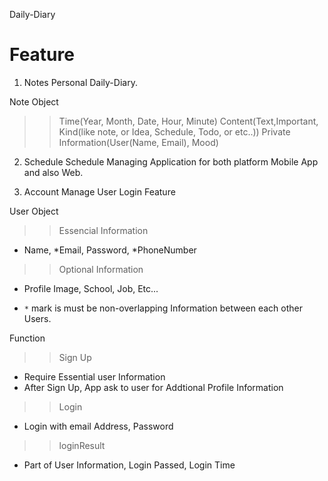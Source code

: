 Daily-Diary

# Feature

<!-- 1. Function -  Calendar, Schedule, todolist, Personal Diary Mnagement
2. Account - SignUp, Login, Updating Profile, Delete Account, Adding friends
 -->

1. Notes
   Personal Daily-Diary.

Note Object

> > Time(Year, Month, Date, Hour, Minute)
> > Content(Text,Important, Kind(like note, or Idea, Schedule, Todo, or etc..))
> > Private Information(User(Name, Email), Mood)

2. Schedule
   Schedule Managing Application for both platform Mobile App and also Web.

3. Account Manage
   User Login Feature

User Object

> > Essencial Information

- Name, *Email, Password, *PhoneNumber

> > Optional Information

- Profile Image, School, Job, Etc...

- `*` mark is must be non-overlapping Information between each other Users.

Function

> > Sign Up

- Require Essential user Information
- After Sign Up, App ask to user for Addtional Profile Information

> > Login

- Login with email Address, Password

> > loginResult

- Part of User Information, Login Passed, Login Time
